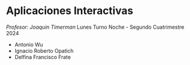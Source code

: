 # Aplicaciones Interactivas
*Profesor: Joaquin Timerman*
Lunes Turno Noche - Segundo Cuatrimestre 2024

* Antonio Wu
* Ignacio Roberto Opatich
* Delfina Francisco Frate
